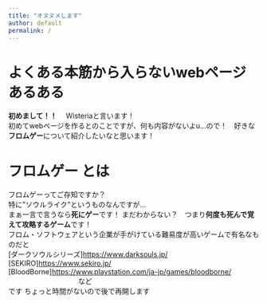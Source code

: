 ```yaml
---
title: "オヌヌメします"
author: default
permalink: /
---
```


# よくある本筋から入らないwebページあるある


**初めまして！！**　 Wisteriaと言います！　  
初めてwebページを作るとのことですが、何も内容がないよu...ので！　好きな**フロムゲー**について紹介したいなと思います！  
  
# フロムゲー とは  
フロムゲーってご存知ですか？  
特に"ソウルライク"というものなんですが...  
まぁ一言で言うなら**死にゲー**です！
まだわからない？　つまり**何度も死んで覚えて攻略するゲーム**です！  
フロム・ソフトウェアという企業が手がけている難易度が高いゲームで有名なものだと  
[ダークソウルシリーズ]https://www.darksouls.jp/  
[SEKIRO]https://www.sekiro.jp/  
[BloodBorne]https://www.playstation.com/ja-jp/games/bloodborne/  
　　　　　　　　　　など  
です
ちょっと時間がないので後で再開します


